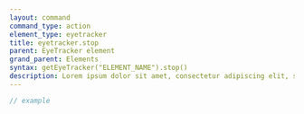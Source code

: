 ```yaml
---
layout: command
command_type: action
element_type: eyetracker
title: eyetracker.stop
parent: EyeTracker element
grand_parent: Elements
syntax: getEyeTracker("ELEMENT_NAME").stop()
description: Lorem ipsum dolor sit amet, consectetur adipiscing elit, sed do eiusmod tempor incididunt ut labore et dolore magna aliqua. Ut enim ad minim veniam, quis nostrud exercitation ullamco laboris nisi ut aliquip ex ea commodo consequat.
---
```


```javascript
// example
```